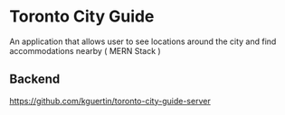# Toronto City Guide

An application that allows user to see locations around the city and find accommodations nearby ( MERN Stack )

## Backend

<https://github.com/kguertin/toronto-city-guide-server>
